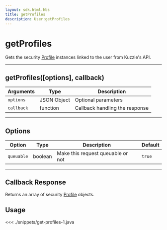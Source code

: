 ```yaml
---
layout: sdk.html.hbs
title: getProfiles
description: User:getProfiles
---
```


# getProfiles

Gets the security [Profile](/sdk-reference/android/3/profile) instances linked to the user from Kuzzle's API.

---

## getProfiles([options], callback)

| Arguments  | Type        | Description                    |
| ---------- | ----------- | ------------------------------ |
| `options`  | JSON Object | Optional parameters            |
| `callback` | function    | Callback handling the response |

---

## Options

| Option     | Type    | Description                       | Default |
| ---------- | ------- | --------------------------------- | ------- |
| `queuable` | boolean | Make this request queuable or not | `true`  |

---

## Callback Response

Returns an array of security [Profile](/sdk-reference/android/3/profile) objects.

## Usage

<<< ./snippets/get-profiles-1.java
